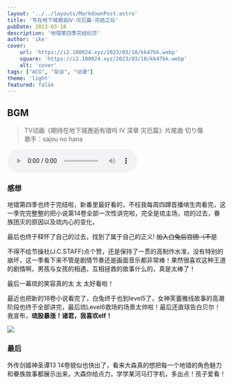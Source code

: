```yaml
---
layout: '../../layouts/MarkdownPost.astro'
title: '写在地下城邂逅Ⅳ·灾厄篇·完结之后'
pubDate: 2023-03-18
description: '地错第四季完结纪念'
author: 'ike'
cover:
    url: 'https://i2.100024.xyz/2023/03/18/kk47bk.webp'
    square: 'https://i2.100024.xyz/2023/03/18/kk47bk.webp'
    alt: 'cover'
tags: ["ACG", "杂谈", "动漫"]
theme: 'light'
featured: false
---
```

## BGM
> TV动画《期待在地下城邂逅有错吗 Ⅳ 深章 灾厄篇》片尾曲
> 切り傷  
> 歌手：sajou no hana

<audio controls>
  <source src="http://music.163.com/song/media/outer/url?id=2024541034.mp3" type="audio/mpeg">
  Your browser does not support the audio element.
</audio>  

### 感想
地错第四季也终于完结啦，新番里最好看的，不枉我每周四蹲首播啃生肉看完，这一季完完整整的把小说第14卷全部一次性讲完啦，完全是琉主场，琉的过去，眷族团灭的原因以及琉内心的变化，

最后也终于释怀了自己的过去，找到了属于自己的正义! ~~加入白兔后宫团（不是~~

不得不给节操社(J.C.STAFF)点个赞，还是保持了一贯的高制作水准，没有特别的崩坏，这一季看下来不管是剧情节奏还是画面音乐都非常棒！果然很喜欢这种王道的剧情啊，男孩与女孩的相遇，互相拯救的故事什么的，真是太棒了！

最后一幕琉的笑容真的太 太 太好看啦！

最近也把新的18卷小说看完了，白兔终于也到level5了，女神芙蕾雅线故事的高潮阶段也终于全部讲完，最后琉Level6救场的场景太帅啦！最后还直球告白贝尔！我宣布，__琉股暴涨！诸君，我喜欢elf！__

![](/static/images/danjun.png)

### 最后
外传剑姬神圣谭13 14卷貌似也快出了，看来大森真的想把每一个地错的角色魅力和眷族故事都展示出来，大森你给点力，学学某河马打字机，多出点！孩子爱看！